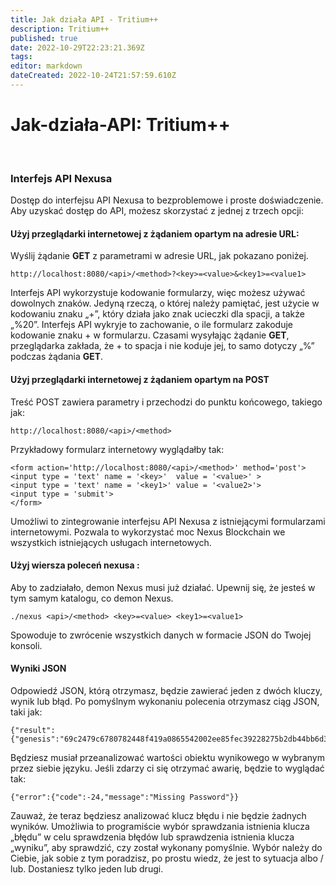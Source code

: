 ```yaml
---
title: Jak działa API - Tritium++
description: Tritium++
published: true
date: 2022-10-29T22:23:21.369Z
tags: 
editor: markdown
dateCreated: 2022-10-24T21:57:59.610Z
---
```


# Jak-działa-API: Tritium++
&nbsp;
### Interfejs API Nexusa

Dostęp do interfejsu API Nexusa to bezproblemowe i proste doświadczenie. Aby uzyskać dostęp do API, możesz skorzystać z jednej z trzech opcji:
&nbsp;
#### Użyj przeglądarki internetowej z żądaniem opartym na adresie URL:

Wyślij żądanie **GET** z parametrami w adresie URL, jak pokazano poniżej.

````
http://localhost:8080/<api>/<method>?<key>=<value>&<key1>=<value1>
````

Interfejs API wykorzystuje kodowanie formularzy, więc możesz używać dowolnych znaków. Jedyną rzeczą, o której należy pamiętać, jest użycie w kodowaniu znaku „+”, który działa jako znak ucieczki dla spacji, a także „%20”. Interfejs API wykryje to zachowanie, o ile formularz zakoduje kodowanie znaku + w formularzu. Czasami wysyłając żądanie **GET**, przeglądarka zakłada, że ​​+ to spacja i nie koduje jej, to samo dotyczy „%” podczas żądania **GET**.
&nbsp;
#### Użyj przeglądarki internetowej z żądaniem opartym na **POST**

Treść POST zawiera parametry i przechodzi do punktu końcowego, takiego jak:

````
http://localhost:8080/<api>/<method>
````

Przykładowy formularz internetowy wyglądałby tak:

```
<form action='http://localhost:8080/<api>/<method>' method='post'>
<input type = 'text' name = '<key>'  value = '<value>' >
<input type = 'text' name = '<key1>' value = '<value2>'>
<input type = 'submit'>
</form>
```

Umożliwi to zintegrowanie interfejsu API Nexusa z istniejącymi formularzami internetowymi. Pozwala to wykorzystać moc Nexus Blockchain we wszystkich istniejących usługach internetowych.
&nbsp;
#### Użyj wiersza poleceń nexusa :

Aby to zadziałało, demon Nexus musi już działać. Upewnij się, że jesteś w tym samym katalogu, co demon Nexus.

````
./nexus <api>/<method> <key>=<value> <key1>=<value1>
````

Spowoduje to zwrócenie wszystkich danych w formacie JSON do Twojej konsoli.
&nbsp;
#### Wyniki JSON

Odpowiedź JSON, którą otrzymasz, będzie zawierać jeden z dwóch kluczy, wynik lub błąd. Po pomyślnym wykonaniu polecenia otrzymasz ciąg JSON, taki jak:

````
{"result":{"genesis":"69c2479c6780782448f419a0865542002ee85fec39228275b2db44bb6d3aa503","session":4940881975319897416}}
````

Będziesz musiał przeanalizować wartości obiektu wynikowego w wybranym przez siebie języku. Jeśli zdarzy ci się otrzymać awarię, będzie to wyglądać tak:

````
{"error":{"code":-24,"message":"Missing Password"}}
````

Zauważ, że teraz będziesz analizować klucz błędu i nie będzie żadnych wyników. Umożliwia to programiście wybór sprawdzania istnienia klucza „błędu” w celu sprawdzenia błędów lub sprawdzenia istnienia klucza „wyniku”, aby sprawdzić, czy został wykonany pomyślnie. Wybór należy do Ciebie, jak sobie z tym poradzisz, po prostu wiedz, że jest to sytuacja albo / lub. Dostaniesz tylko jeden lub drugi.

&nbsp;